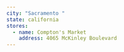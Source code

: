 ```yaml
---
city: "Sacramento "
state: california
stores:
  - name: Compton's Market
    address: 4065 McKinley Boulevard
---
```

